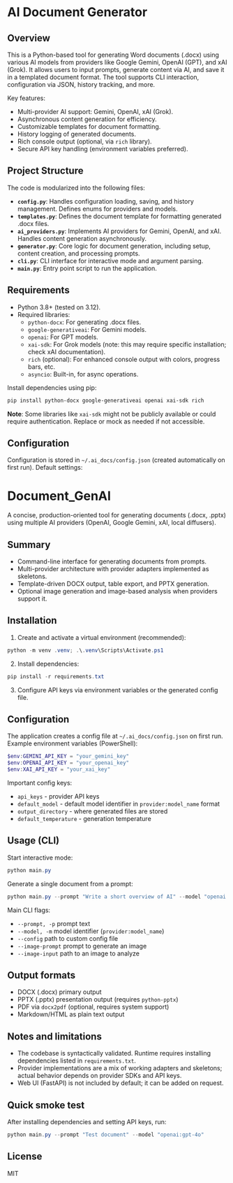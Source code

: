 # AI Document Generator

## Overview

This is a Python-based tool for generating Word documents (.docx) using various AI models from providers like Google Gemini, OpenAI (GPT), and xAI (Grok). It allows users to input prompts, generate content via AI, and save it in a templated document format. The tool supports CLI interaction, configuration via JSON, history tracking, and more.

Key features:
- Multi-provider AI support: Gemini, OpenAI, xAI (Grok).
- Asynchronous content generation for efficiency.
- Customizable templates for document formatting.
- History logging of generated documents.
- Rich console output (optional, via `rich` library).
- Secure API key handling (environment variables preferred).

## Project Structure

The code is modularized into the following files:

- **`config.py`**: Handles configuration loading, saving, and history management. Defines enums for providers and models.
- **`templates.py`**: Defines the document template for formatting generated .docx files.
- **`ai_providers.py`**: Implements AI providers for Gemini, OpenAI, and xAI. Handles content generation asynchronously.
- **`generator.py`**: Core logic for document generation, including setup, content creation, and processing prompts.
- **`cli.py`**: CLI interface for interactive mode and argument parsing.
- **`main.py`**: Entry point script to run the application.

## Requirements

- Python 3.8+ (tested on 3.12).
- Required libraries:
  - `python-docx`: For generating .docx files.
  - `google-generativeai`: For Gemini models.
  - `openai`: For GPT models.
  - `xai-sdk`: For Grok models (note: this may require specific installation; check xAI documentation).
  - `rich` (optional): For enhanced console output with colors, progress bars, etc.
  - `asyncio`: Built-in, for async operations.

Install dependencies using pip:

```bash
pip install python-docx google-generativeai openai xai-sdk rich
```

**Note**: Some libraries like `xai-sdk` might not be publicly available or could require authentication. Replace or mock as needed if not accessible.

## Configuration

Configuration is stored in `~/.ai_docs/config.json` (created automatically on first run). Default settings:

# Document_GenAI

A concise, production-oriented tool for generating documents (.docx, .pptx) using multiple AI providers (OpenAI, Google Gemini, xAI, local diffusers).

## Summary

- Command-line interface for generating documents from prompts.
- Multi-provider architecture with provider adapters implemented as skeletons.
- Template-driven DOCX output, table export, and PPTX generation.
- Optional image generation and image-based analysis when providers support it.

## Installation

1. Create and activate a virtual environment (recommended):

```powershell
python -m venv .venv; .\.venv\Scripts\Activate.ps1
```

2. Install dependencies:

```powershell
pip install -r requirements.txt
```

3. Configure API keys via environment variables or the generated config file.

## Configuration

The application creates a config file at `~/.ai_docs/config.json` on first run. Example environment variables (PowerShell):

```powershell
$env:GEMINI_API_KEY = "your_gemini_key"
$env:OPENAI_API_KEY = "your_openai_key"
$env:XAI_API_KEY = "your_xai_key"
```

Important config keys:

- `api_keys` - provider API keys
- `default_model` - default model identifier in `provider:model_name` format
- `output_directory` - where generated files are stored
- `default_temperature` - generation temperature

## Usage (CLI)

Start interactive mode:

```powershell
python main.py
```

Generate a single document from a prompt:

```powershell
python main.py --prompt "Write a short overview of AI" --model "openai:gpt-4o"
```

Main CLI flags:

- `--prompt, -p` prompt text
- `--model, -m` model identifier (`provider:model_name`)
- `--config` path to custom config file
- `--image-prompt` prompt to generate an image
- `--image-input` path to an image to analyze

## Output formats

- DOCX (.docx) primary output
- PPTX (.pptx) presentation output (requires `python-pptx`)
- PDF via `docx2pdf` (optional, requires system support)
- Markdown/HTML as plain text output

## Notes and limitations

- The codebase is syntactically validated. Runtime requires installing dependencies listed in `requirements.txt`.
- Provider implementations are a mix of working adapters and skeletons; actual behavior depends on provider SDKs and API keys.
- Web UI (FastAPI) is not included by default; it can be added on request.

## Quick smoke test

After installing dependencies and setting API keys, run:

```powershell
python main.py --prompt "Test document" --model "openai:gpt-4o"
```
## License

MIT
